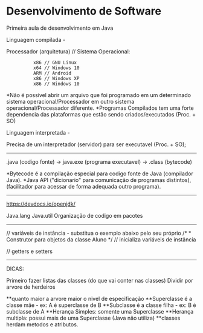 # Desenvolvimento de Software
 Primeira aula de desenvolvimento em Java

Linguagem compilada - 

Processador (arquitetura) // Sistema Operacional:

		      x86 // GNU Linux
		      x64 // Windows 10
		      ARM // Android
		      x86 // Windows XP
		      x86 // Windows 10

*Não é possivel abrir um arquivo que foi programado em um determinado sistema operacional/Processador em outro sistema operacional/Processador diferente.
*Programas Compilados tem uma forte dependencia das plataformas que estão sendo criados/executados (Proc. + SO)


Linguagem interpretada - 

Precisa de um interpretador (servidor) para ser executavel (Proc. + SO);

***

.java (codigo fonte) -> java.exe (programa executavel) -> .class (bytecode)

*Bytecode é a compilação especial para codigo fonte de Java (compilador Java).
*Java API ("dicionario" para comunicação de programas distintos), (facilitador para acessar de forma adequada outro programa).

***

https://devdocs.io/openjdk/

Java.lang
Java.util
Organização de codigo em pacotes


***

// variáveis de instância - substitua o exemplo abaixo pelo seu próprio
/*
     * Construtor para objetos da classe Aluno
     */
	 // inicializa variáveis de instância

// getters e setters


***

DICAS:

Primeiro fazer listas das classes (do que vai conter nas classes)
Dividir por arvore de herdeiros

**quanto maior a arvore maior o nivel de especificação
**Superclasse é a classe mãe - ex: A é superclasse de B
**Subclasse é a classe filha - ex: B é subclasse de A
**Herança Simples: somente uma Superclasse
**Herança multipla: possui mais de uma Superclasse (Java não utiliza)
**classes herdam metodos e atributos.

